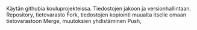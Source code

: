 Käytän githubia kouluprojekteissa. Tiedostojen jakoon ja versionhallintaan.
Repository, tietovarasto
Fork, tiedostojen kopiointi muualta itselle omaan tietovarastoon
Merge, muutoksien yhdistäminen
Push, 
